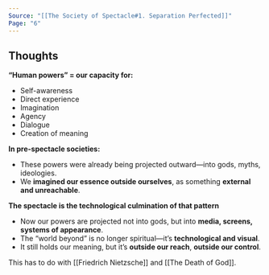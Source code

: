 ```yaml
---
Source: "[[The Society of Spectacle#1. Separation Perfected]]"
Page: "6"
---
```

## Thoughts
**“Human powers” = our capacity for:**
- Self-awareness
- Direct experience
- Imagination
- Agency
- Dialogue
- Creation of meaning

**In pre-spectacle societies:**
- These powers were already being projected outward—into gods, myths, ideologies.
- We **imagined our essence outside ourselves**, as something **external and unreachable**.

**The spectacle is the technological culmination of that pattern**
- Now our powers are projected not into gods, but into **media, screens, systems of appearance**.
- The “world beyond” is no longer spiritual—it’s **technological and visual**.
- It still holds our meaning, but it’s **outside our reach**, **outside our control**.

This has to do with [[Friedrich Nietzsche]] and [[The Death of God]]. 